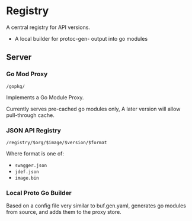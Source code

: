 Registry
========

A central registry for API versions.

- A local builder for protoc-gen- output into go modules


Server
------

### Go Mod Proxy

`/gopkg/`

Implements a Go Module Proxy.

Currently serves pre-cached go modules only, A later version will allow pull-through cache.

### JSON API Registry

`/registry/$org/$image/$version/$format`

Where format is one of:

- `swagger.json`
- `jdef.json`
- `image.bin`



### Local Proto Go Builder

Based on a config file very similar to buf.gen.yaml, generates go modules from
source, and adds them to the proxy store.


